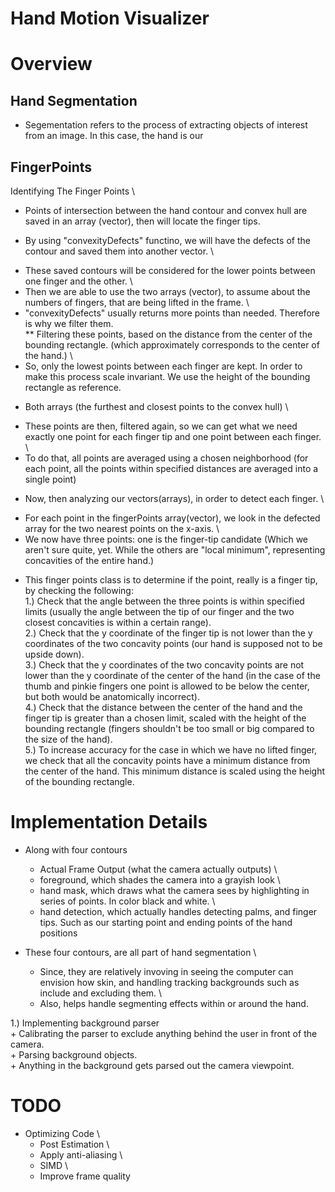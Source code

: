# Hand Motion Visualizer


# Overview

## Hand Segmentation
- Segementation refers to the process of extracting objects of interest from an image. In this case, the hand is our


## FingerPoints
Identifying The Finger Points \
- Points of intersection between the hand contour and convex hull are saved in an array (vector), then will locate the finger tips.

- By using "convexityDefects" functino, we will have the defects of the contour and saved them into another vector. \
 + These saved contours will be considered for the lower points between one finger and the other. \
 + Then we are able to use the two arrays (vector), to assume about the numbers of fingers, that are being lifted in the frame. \
 + "convexityDefects" usually returns more points than needed. Therefore is why we filter them. \
    ** Filtering these points, based on the distance from the center of the bounding rectangle. (which approximately corresponds to the center of the hand.) \
+ So, only the lowest points between each finger are kept. In order to make this process scale invariant. We use the height of the bounding rectangle as reference.

- Both arrays (the furthest and closest points to the convex hull) \
 + These points are then, filtered again, so we can get what we need exactly one point for each finger tip and one point between each finger. \
 + To do that, all points are averaged using a chosen neighborhood (for each point, all the points within specified distances are averaged into a single point)

- Now, then analyzing our vectors(arrays), in order to detect each finger. \
 + For each point in the fingerPoints array(vector), we look in the defected array for the two nearest points on the x-axis. \
 + We now have three points: one is the finger-tip candidate (Which we aren't sure quite, yet. While the others are "local minimum", representing concavities of the entire hand.)

- This finger points class is to determine if the point, really is a finger tip, by checking the following: \
1.) Check that the angle between the three points is within specified limits (usually the angle between the tip of our finger and the two closest concavities is within a certain range). \
2.) Check that the y coordinate of the finger tip is not lower than the y coordinates of the two concavity points (our hand is supposed not to be upside down). \
3.) Check that the y coordinates of the two concavity points are not lower than the y coordinate of the center of the hand (in the case of the thumb and pinkie fingers one point is allowed to be below the center, but both would be anatomically incorrect). \
4.) Check that the distance between the center of the hand and the finger tip is greater than a chosen limit, scaled with the height of the bounding rectangle (fingers shouldn't be too small or big compared to the size of the hand). \
5.) To increase accuracy for the case in which we have no lifted finger, we check that all the concavity points have a minimum distance from the center of the hand. This minimum distance is scaled using the height of the bounding rectangle.




# Implementation Details
- Along with four contours
    + Actual Frame Output (what the camera actually outputs) \
    + foreground, which shades the camera into a grayish look \
    + hand mask, which draws what the camera sees by highlighting in series of points. In color black and white. \
    + hand detection, which actually handles detecting palms, and finger tips. Such as our starting point and ending points of the hand positions

- These four contours, are all part of hand segmentation \
    + Since, they are relatively invoving in seeing the computer can envision how skin, and handling tracking backgrounds such as include and excluding them. \
    + Also, helps handle segmenting effects within or around the hand.

1.) Implementing background parser \
    + Calibrating the parser to exclude anything behind the user in front of the camera. \
    + Parsing background objects. \
    + Anything in the background gets parsed out the camera viewpoint.


# TODO
- Optimizing Code \
    + Post Estimation \
	+ Apply anti-aliasing \
	+ SIMD \
	+ Improve frame quality

